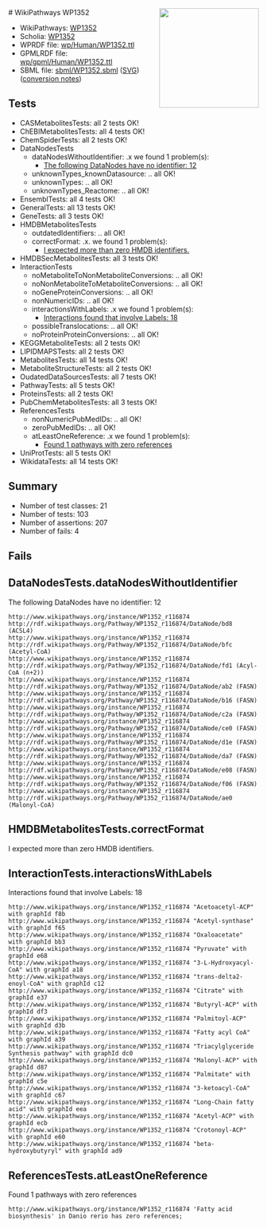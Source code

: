 <img style="float: right; width: 200px" src="../logo.png" />
# WikiPathways WP1352

* WikiPathways: [WP1352](https://identifiers.org/wikipathways:WP1352)
* Scholia: [WP1352](https://scholia.toolforge.org/wikipathways/WP1352)
* WPRDF file: [wp/Human/WP1352.ttl](../wp/Human/WP1352.ttl)
* GPMLRDF file: [wp/gpml/Human/WP1352.ttl](../wp/gpml/Human/WP1352.ttl)
* SBML file: [sbml/WP1352.sbml](../sbml/WP1352.sbml) ([SVG](../sbml/WP1352.svg)) ([conversion notes](../sbml/WP1352.txt))

## Tests
* CASMetabolitesTests: all 2 tests OK!
* ChEBIMetabolitesTests: all 4 tests OK!
* ChemSpiderTests: all 2 tests OK!
* DataNodesTests
    * dataNodesWithoutIdentifier: .x we found 1 problem(s):
        * [The following DataNodes have no identifier: 12](#8792c492)
    * unknownTypes_knownDatasource: .. all OK!
    * unknownTypes: .. all OK!
    * unknownTypes_Reactome: .. all OK!
* EnsemblTests: all 4 tests OK!
* GeneralTests: all 13 tests OK!
* GeneTests: all 3 tests OK!
* HMDBMetabolitesTests
    * outdatedIdentifiers: .. all OK!
    * correctFormat: .x. we found 1 problem(s):
        * [I expected more than zero HMDB identifiers.](#ad154c1e)
* HMDBSecMetabolitesTests: all 3 tests OK!
* InteractionTests
    * noMetaboliteToNonMetaboliteConversions: .. all OK!
    * noNonMetaboliteToMetaboliteConversions: .. all OK!
    * noGeneProteinConversions: .. all OK!
    * nonNumericIDs: .. all OK!
    * interactionsWithLabels: .x we found 1 problem(s):
        * [Interactions found that involve Labels: 18](#fe97a8c0)
    * possibleTranslocations: .. all OK!
    * noProteinProteinConversions: .. all OK!
* KEGGMetaboliteTests: all 2 tests OK!
* LIPIDMAPSTests: all 2 tests OK!
* MetabolitesTests: all 14 tests OK!
* MetaboliteStructureTests: all 2 tests OK!
* OudatedDataSourcesTests: all 7 tests OK!
* PathwayTests: all 5 tests OK!
* ProteinsTests: all 2 tests OK!
* PubChemMetabolitesTests: all 3 tests OK!
* ReferencesTests
    * nonNumericPubMedIDs: .. all OK!
    * zeroPubMedIDs: .. all OK!
    * atLeastOneReference: .x we found 1 problem(s):
        * [Found 1 pathways with zero references](#35eb778e)
* UniProtTests: all 5 tests OK!
* WikidataTests: all 14 tests OK!


## Summary

* Number of test classes: 21
* Number of tests: 103
* Number of assertions: 207
* Number of fails: 4

## Fails

<a name="8792c492" />

## DataNodesTests.dataNodesWithoutIdentifier

The following DataNodes have no identifier: 12
```
http://www.wikipathways.org/instance/WP1352_r116874 http://rdf.wikipathways.org/Pathway/WP1352_r116874/DataNode/bd8 (ACSL4)
http://www.wikipathways.org/instance/WP1352_r116874 http://rdf.wikipathways.org/Pathway/WP1352_r116874/DataNode/bfc (Acetyl-CoA)
http://www.wikipathways.org/instance/WP1352_r116874 http://rdf.wikipathways.org/Pathway/WP1352_r116874/DataNode/fd1 (Acyl-CoA (n+2))
http://www.wikipathways.org/instance/WP1352_r116874 http://rdf.wikipathways.org/Pathway/WP1352_r116874/DataNode/ab2 (FASN)
http://www.wikipathways.org/instance/WP1352_r116874 http://rdf.wikipathways.org/Pathway/WP1352_r116874/DataNode/b16 (FASN)
http://www.wikipathways.org/instance/WP1352_r116874 http://rdf.wikipathways.org/Pathway/WP1352_r116874/DataNode/c2a (FASN)
http://www.wikipathways.org/instance/WP1352_r116874 http://rdf.wikipathways.org/Pathway/WP1352_r116874/DataNode/ce0 (FASN)
http://www.wikipathways.org/instance/WP1352_r116874 http://rdf.wikipathways.org/Pathway/WP1352_r116874/DataNode/d1e (FASN)
http://www.wikipathways.org/instance/WP1352_r116874 http://rdf.wikipathways.org/Pathway/WP1352_r116874/DataNode/da7 (FASN)
http://www.wikipathways.org/instance/WP1352_r116874 http://rdf.wikipathways.org/Pathway/WP1352_r116874/DataNode/e08 (FASN)
http://www.wikipathways.org/instance/WP1352_r116874 http://rdf.wikipathways.org/Pathway/WP1352_r116874/DataNode/f06 (FASN)
http://www.wikipathways.org/instance/WP1352_r116874 http://rdf.wikipathways.org/Pathway/WP1352_r116874/DataNode/ae0 (Malonyl-CoA)
```

<a name="ad154c1e" />

## HMDBMetabolitesTests.correctFormat

I expected more than zero HMDB identifiers.
<a name="fe97a8c0" />

## InteractionTests.interactionsWithLabels

Interactions found that involve Labels: 18
```
http://www.wikipathways.org/instance/WP1352_r116874 "Acetoacetyl-ACP" with graphId f8b
http://www.wikipathways.org/instance/WP1352_r116874 "Acetyl-synthase" with graphId f65
http://www.wikipathways.org/instance/WP1352_r116874 "Oxaloacetate" with graphId bb3
http://www.wikipathways.org/instance/WP1352_r116874 "Pyruvate" with graphId e68
http://www.wikipathways.org/instance/WP1352_r116874 "3-L-Hydroxyacyl-CoA" with graphId a18
http://www.wikipathways.org/instance/WP1352_r116874 "trans-delta2-enoyl-CoA" with graphId c12
http://www.wikipathways.org/instance/WP1352_r116874 "Citrate" with graphId e37
http://www.wikipathways.org/instance/WP1352_r116874 "Butyryl-ACP" with graphId df3
http://www.wikipathways.org/instance/WP1352_r116874 "Palmitoyl-ACP" with graphId d3b
http://www.wikipathways.org/instance/WP1352_r116874 "Fatty acyl CoA" with graphId a39
http://www.wikipathways.org/instance/WP1352_r116874 "Triacylglyceride Synthesis pathway" with graphId dc0
http://www.wikipathways.org/instance/WP1352_r116874 "Malonyl-ACP" with graphId d87
http://www.wikipathways.org/instance/WP1352_r116874 "Palmitate" with graphId c5e
http://www.wikipathways.org/instance/WP1352_r116874 "3-ketoacyl-CoA" with graphId c67
http://www.wikipathways.org/instance/WP1352_r116874 "Long-Chain fatty acid" with graphId eea
http://www.wikipathways.org/instance/WP1352_r116874 "Acetyl-ACP" with graphId ecb
http://www.wikipathways.org/instance/WP1352_r116874 "Crotonoyl-ACP" with graphId e60
http://www.wikipathways.org/instance/WP1352_r116874 "beta-hydroxybutyryl" with graphId ad9
```

<a name="35eb778e" />

## ReferencesTests.atLeastOneReference

Found 1 pathways with zero references
```
http://www.wikipathways.org/instance/WP1352_r116874 'Fatty acid biosynthesis' in Danio rerio has zero references; 
```

